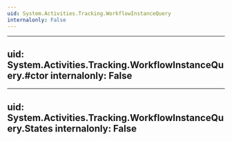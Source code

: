 ```yaml
---
uid: System.Activities.Tracking.WorkflowInstanceQuery
internalonly: False
---
```


---
uid: System.Activities.Tracking.WorkflowInstanceQuery.#ctor
internalonly: False
---

---
uid: System.Activities.Tracking.WorkflowInstanceQuery.States
internalonly: False
---
